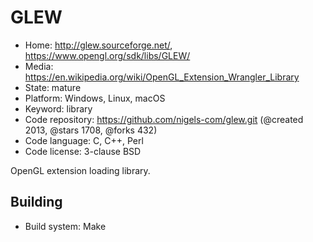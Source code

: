 # GLEW

- Home: http://glew.sourceforge.net/, https://www.opengl.org/sdk/libs/GLEW/
- Media: https://en.wikipedia.org/wiki/OpenGL_Extension_Wrangler_Library
- State: mature
- Platform: Windows, Linux, macOS
- Keyword: library
- Code repository: https://github.com/nigels-com/glew.git (@created 2013, @stars 1708, @forks 432)
- Code language: C, C++, Perl
- Code license: 3-clause BSD

OpenGL extension loading library.

## Building

- Build system: Make
